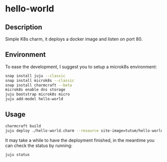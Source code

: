 # hello-world

## Description

Simple K8s charm, it deploys a docker image and listen on port 80.

## Environment

To ease the development, I suggest you to setup a microk8s environment:

```bash
snap install juju --classic
snap install microk8s --classic
snap install charmcraft --beta
microk8s enable dns storage
juju bootstrap microk8s micro
juju add-model hello-world
```

## Usage

```bash
charmcraft build
juju deploy ./hello-world.charm --resource site-image=tutum/hello-world:latest
```

It may take a while to have the deployment finished, in the meantime you can check the status by running:

```bash
juju status
```
